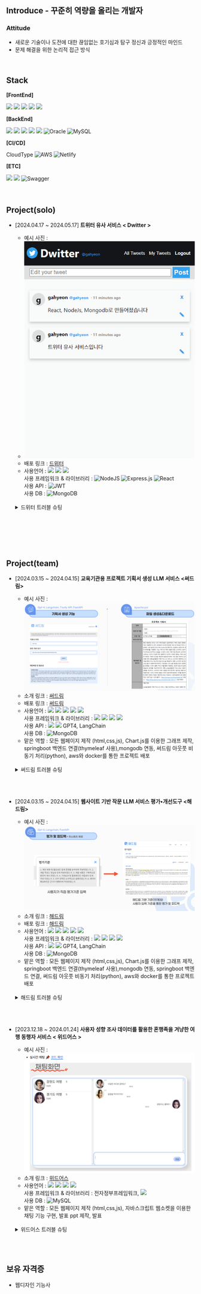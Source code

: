 
## Introduce - 꾸준히 역량을 올리는 개발자
### Attitude

- 새로운 기술이나 도전에 대한 끊임없는 호기심과 탐구 정신과 긍정적인 마인드
- 문제 해결을 위한 논리적 접근 방식

</br>

## Stack

**[FrontEnd]**

<img src="https://img.shields.io/badge/html5-E34F26?style=for-the-badge&logo=html5&logoColor=white"> <img src="https://img.shields.io/badge/css-1572B6?style=for-the-badge&logo=css3&logoColor=white"> <img src="https://img.shields.io/badge/javascript-F7DF1E?style=for-the-badge&logo=javascript&logoColor=black"> <img src="https://img.shields.io/badge/jquery-0769AD?style=for-the-badge&logo=jquery&logoColor=white"> <img src="https://img.shields.io/badge/react-61DAFB?style=for-the-badge&logo=react&logoColor=black">

**[BackEnd]**

<img src="https://img.shields.io/badge/node.js-339933?style=for-the-badge&logo=Node.js&logoColor=white"> <img src="https://img.shields.io/badge/mongoDB-47A248?style=for-the-badge&logo=MongoDB&logoColor=white"> <img src="https://img.shields.io/badge/java-007396?style=for-the-badge&logo=java&logoColor=white"> <img src="https://img.shields.io/badge/springboot-6DB33F?style=for-the-badge&logo=springboot&logoColor=white"> <img src="https://img.shields.io/badge/gradle-02303A?style=for-the-badge&logo=gradle&logoColor=white"> ![Oracle](https://img.shields.io/badge/Oracle-F80000?style=for-the-badge&logo=oracle&logoColor=white) ![MySQL](https://img.shields.io/badge/mysql-4479A1.svg?style=for-the-badge&logo=mysql&logoColor=white)

**[CI/CD]**

CloudType ![AWS](https://img.shields.io/badge/AWS-%23FF9900.svg?style=for-the-badge&logo=amazon-aws&logoColor=white) ![Netlify](https://img.shields.io/badge/netlify-%23000000.svg?style=for-the-badge&logo=netlify&logoColor=#00C7B7) 

**[ETC]**

<img src="https://img.shields.io/badge/git-F05032?style=for-the-badge&logo=git&logoColor=white"> <img src="https://img.shields.io/badge/github-181717?style=for-the-badge&logo=github&logoColor=white"> ![Swagger](https://img.shields.io/badge/-Swagger-%23Clojure?style=for-the-badge&logo=swagger&logoColor=white)
</br></br></br>

## Project(solo)
- [2024.04.17 ~ 2024.05.17] **트위터 유사 서비스 < Dwitter >**
  - 예시 사진 :
  - ![드위터](./image/dwitter_cap.png)
  - 배포 링크 : [드위터](https://gahyeondwitter.netlify.app/)
  - 사용언어 : <img src="https://img.shields.io/badge/javascript-F7DF1E?style=for-the-badge&logo=javascript&logoColor=black"> <img src="https://img.shields.io/badge/html5-E34F26?style=for-the-badge&logo=html5&logoColor=white"> <img src="https://img.shields.io/badge/css-1572B6?style=for-the-badge&logo=css3&logoColor=white"></br>
    사용 프레임워크 & 라이브러리 : ![NodeJS](https://img.shields.io/badge/node.js-6DA55F?style=for-the-badge&logo=node.js&logoColor=white) ![Express.js](https://img.shields.io/badge/express.js-%23404d59.svg?style=for-the-badge&logo=express&logoColor=%2361DAFB) ![React](https://img.shields.io/badge/react-%2320232a.svg?style=for-the-badge&logo=react&logoColor=%2361DAFB) </br>
    사용 API : ![JWT](https://img.shields.io/badge/JWT-black?style=for-the-badge&logo=JSON%20web%20tokens) </br>
    사용 DB : ![MongoDB](https://img.shields.io/badge/MongoDB-%234ea94b.svg?style=for-the-badge&logo=mongodb&logoColor=white) </br></br>
  <details>
    <summary>드위터 트러블 슈팅</summary>

  </br>
  첫번째. </br>
  aws ec2로 서버를 배포하는 중에 환경변수가 인식되지 않는다는 에러가 계속 남.  </br> 
  .bash_profile 파일 내용을 cat이나 vim으로 확인했을땐 분명히 환경변수가 적혀있는데 $로 환경변수를 확인하면 나오지 않음.</br> </br> 

  해결 : 깜빡하고 환경변수를 입력한뒤 source 로 적용을 안시킴.. source .bash_profile 으로 해결.</br> </br> 

  두번째. </br> 
  배포 후 메인페이지에서 다른 페이지로 넘어가면 404 에러가 남. </br>
  주소를 확인해보니 base url 뒤에 /가 하나 더 붙어있음. </br>
  react 프로젝트 내부에 http 관련 파일을 확인해보니 코드가 아래와 같이 되어있음. </br></br>

  ![트러블4](./image/trouble4.png)</br></br>

  url 뒤쪽의 /를 지워서 해결함. </br></br>

  세번째. </br>
  배포 후 사용자 인증 부분에서 에러가 나는 것을 확인함.</br>
  jwt 인증서는 잘 발급이 되는데 인증서에 있는 id를 이용해 유저를 찾는 부분에서 에러가 나는 것을 확인.</br></br>

  ![트러블5](./image/trouble5.png)</br></br>

  findById 부분에서 payload.userId가 아닌 그냥 id로 오타가 난 것을 발견함. </br>
  userId로 변경하여 해결.

  </details></br></br>
    </br>
</br></br>

## Project(team)
- [2024.03.15 ~ 2024.04.15] **교육기관용 프로젝트 기획서 생성 LLM 서비스 <써드림>**
  - 예시 사진 : ![써드림](./image/써드림예시.png)
  - 소개 링크 : [써드림](https://github.com/Gosegu2024/Surdream)
  - 배포 링크 : [써드림]()
  - 사용언어 : <img src="https://img.shields.io/badge/java-007396?style=flat-square&logo=java&logoColor=white"/> <img src="https://img.shields.io/badge/Python-3776AB?style=flat-square&logo=Python&logoColor=white"/> <img src="https://img.shields.io/badge/JavaScript-F7DF1E?style=flat-square&logo=javascript&logoColor=black"/> <img src="https://img.shields.io/badge/HTML5-E34F26?style=flat-square&logo=html5&logoColor=white"/> <img src="https://img.shields.io/badge/CSS3-1572B6?style=flat-square&logo=css3&logoColor=white"/></br>
    사용 프레임워크 & 라이브러리 : <img src="https://img.shields.io/badge/SpringBoot-6DB33F?style=flat-square&logo=SpringBoot&logoColor=white"> <img src="https://img.shields.io/badge/Gradle-02303A?style=flat-square&logo=Gradle&logoColor=white"> <img src="https://img.shields.io/badge/Thymeleaf-005F0F?style=flat-square&logo=Thymeleaf&logoColor=white"> <img src="https://img.shields.io/badge/jQuery-0769AD?style=flat-square&logo=jQuery&logoColor=white"> </br>
    사용 API : <img src="https://img.shields.io/badge/fastapi-009688?style=flat-square&logo=fastapi&logoColor=white"> <img src="https://img.shields.io/badge/pypi-3775A9?style=flat-square&logo=pypi&logoColor=white">  GPT4, LangChain </br>
    사용 DB : ![MongoDB](https://img.shields.io/badge/MongoDB-%234ea94b.svg?style=for-the-badge&logo=mongodb&logoColor=white)
  - 맡은 역할 : 모든 웹페이지 제작 (html,css,js), Chart.js를 이용한 그래프 제작, springboot 백엔드 연결(thymeleaf 사용),mongodb 연동, 써드림 아웃풋 비동기 처리(python), aws와 docker를 통한 프로젝트 배포</br></br>
  <details>
    <summary>써드림 트러블 슈팅</summary>

  </br>
  기획서를 생성하는 과정에서 사용자의 로딩 시간을 줄이기 위해 비동기로 각 항목이 나오게 해야하는 상황이 생김. </br>
  https://rfriend.tistory.com/844 해당 링크를 통해 Langchain의 비동기 함수 사용법을 배움.  </br> </br> 

  ![트러블3](./image/trouble3.png)</br></br>

  다음과 같이 ainvoke, gather 등의 함수들을 이용해 해결함.

  </details></br></br>
    </br>
- [2024.03.15 ~ 2024.04.15] **웹사이트 기반 작문 LLM 서비스 평가•개선도구 <해드림>**
  - 예시 사진 : ![해드림](./image/해드림예시.png)
  - 소개 링크 : [해드림](https://github.com/Gosegu2024/Haedream)
  - 배포 링크 : [해드림]()
  - 사용언어 : <img src="https://img.shields.io/badge/java-007396?style=flat-square&logo=java&logoColor=white"/> <img src="https://img.shields.io/badge/Python-3776AB?style=flat-square&logo=Python&logoColor=white"/> <img src="https://img.shields.io/badge/JavaScript-F7DF1E?style=flat-square&logo=javascript&logoColor=black"/> <img src="https://img.shields.io/badge/HTML5-E34F26?style=flat-square&logo=html5&logoColor=white"/> <img src="https://img.shields.io/badge/CSS3-1572B6?style=flat-square&logo=css3&logoColor=white"/></br>
    사용 프레임워크 & 라이브러리 : <img src="https://img.shields.io/badge/SpringBoot-6DB33F?style=flat-square&logo=SpringBoot&logoColor=white"> <img src="https://img.shields.io/badge/Gradle-02303A?style=flat-square&logo=Gradle&logoColor=white"> <img src="https://img.shields.io/badge/Thymeleaf-005F0F?style=flat-square&logo=Thymeleaf&logoColor=white"> <img src="https://img.shields.io/badge/jQuery-0769AD?style=flat-square&logo=jQuery&logoColor=white"> </br>
    사용 API : <img src="https://img.shields.io/badge/fastapi-009688?style=flat-square&logo=fastapi&logoColor=white"> <img src="https://img.shields.io/badge/pypi-3775A9?style=flat-square&logo=pypi&logoColor=white">  GPT4, LangChain </br>
    사용 DB : ![MongoDB](https://img.shields.io/badge/MongoDB-%234ea94b.svg?style=for-the-badge&logo=mongodb&logoColor=white) </br>
  - 맡은 역할 : 모든 웹페이지 제작 (html,css,js), Chart.js를 이용한 그래프 제작, springboot 백엔드 연결(thymeleaf 사용),mongodb 연동, springboot 백엔드 연결, 써드림 아웃풋 비동기 처리(python), aws와 docker를 통한 프로젝트 배포</br></br>
  <details>
    <summary>해드림 트러블 슈팅</summary>

  </br>
  thymeleaf 파일을 작성하고 동작하는지 확인하는 과정에서 404 에러가 나면서 동작하지 않는 문제가 생김. </br>
  dependency도 잘 설정해놓은 상태라 구글링을 통해 문제를 해결하려고 함.  </br> 
  서칭 결과 application.properties에 thymeleaf 설정을 추가하는 방법을 발견함.</br></br>

  ![트러블2](./image/trouble2.png)</br></br>

  다음과 같이 코드를 추가해 해결함.

  </details></br></br>
    </br>
- [2023.12.18 ~ 2024.01.24] **사용자 성향 조사 데이터를 활용한 혼행족을 겨냥한 여행 동행자 서비스 < 위드어스 >**
  - 예시 사진 : ![위드어스](./image/withus_cap.png)
  - 소개 링크 : [위드어스](https://github.com/2023-SMHRD-IS-AI1/WithusRepo)
  - 사용언어 : <img src="https://img.shields.io/badge/java-007396?style=flat-square&logo=java&logoColor=white"/> <img src="https://img.shields.io/badge/JavaScript-F7DF1E?style=flat-square&logo=javascript&logoColor=black"/> <img src="https://img.shields.io/badge/HTML5-E34F26?style=flat-square&logo=html5&logoColor=white"/> <img src="https://img.shields.io/badge/CSS3-1572B6?style=flat-square&logo=css3&logoColor=white"/></br>
    사용 프레임워크 & 라이브러리 : 전자정부프레임워크, <img src="https://img.shields.io/badge/jQuery-0769AD?style=flat-square&logo=jQuery&logoColor=white"> </br>
    사용 DB : ![MySQL](https://img.shields.io/badge/mysql-4479A1.svg?style=for-the-badge&logo=mysql&logoColor=white)
  - 맡은 역할 : 모든 웹페이지 제작 (html,css,js), 자바스크립트 웹소켓을 이용한 채팅 기능 구현, 발표 ppt 제작, 발표</br></br>
  <details>
    <summary>위드어스 트러블 슈팅</summary>

  </br>
  자바스크립트 웹소켓을 사용해 채팅 기능을 구현하는 도중 메세지를 하나 보내고나면 웹소켓이 계속 닫히는것을 확인함. </br>
  코드를 보니 채팅 서버 컨트롤러에 null을 반환하는 함수가 호출 돼있어서 null값 때문에 오류가 나 웹소켓이 닫히는 것이었음. </br> </br>

  ![트러블1](./image/trouble1.png)</br></br>

  이를 지워서 해결함.

  </details></br></br>
    </br>

## 보유 자격증

- 웹디자인 기능사
